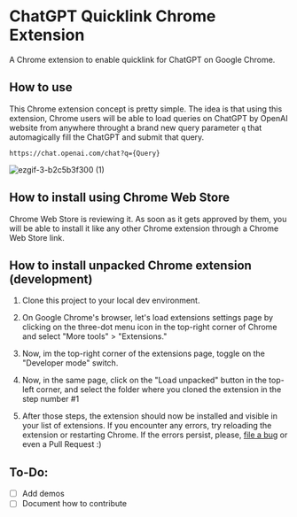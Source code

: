 # ChatGPT Quicklink Chrome Extension

A Chrome extension to enable quicklink for ChatGPT on Google Chrome.

## How to use

This Chrome extension concept is pretty simple. The idea is that using this extension, Chrome users will be able to load queries on ChatGPT by OpenAI website from anywhere throught a brand new query parameter `q` that automagically fill the ChatGPT and submit that query.

```
https://chat.openai.com/chat?q={Query}
```

![ezgif-3-b2c5b3f300 (1)](https://user-images.githubusercontent.com/1680157/226208463-e66801e7-6bf0-4614-b54a-4b377671132b.gif)

## How to install using Chrome Web Store

Chrome Web Store is reviewing it. As soon as it gets approved by them, you will be able to install it like any other Chrome extension through a Chrome Web Store link.

## How to install unpacked Chrome extension (development)

1. Clone this project to your local dev environment.

2. On Google Chrome's browser, let's load extensions settings page by clicking on the three-dot menu icon in the top-right corner of Chrome and select "More tools" > "Extensions."

3. Now, im the top-right corner of the extensions page, toggle on the "Developer mode" switch.

4. Now, in the same page, click on the "Load unpacked" button in the top-left corner, and select the folder where you cloned the extension in the step number #1

5. After those steps, the extension should now be installed and visible in your list of extensions. If you encounter any errors, try reloading the extension or restarting Chrome. If the errors persist, please, [file a bug](https://github.com/obetomuniz/chatgpt-quicklink-chrome-extension/issues/new?assignees=&labels=bug&template=BUG_REPORT.yml&title=%5BBug%5D%3A+) or even a Pull Request :)

## To-Do:

- [ ] Add demos
- [ ] Document how to contribute
